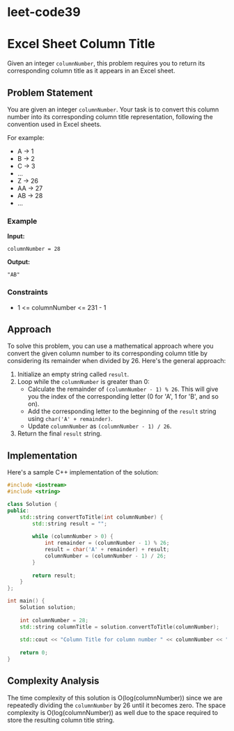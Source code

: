 # leet-code39

# Excel Sheet Column Title

Given an integer `columnNumber`, this problem requires you to return its corresponding column title as it appears in an Excel sheet.

## Problem Statement

You are given an integer `columnNumber`. Your task is to convert this column number into its corresponding column title representation, following the convention used in Excel sheets.

For example:

- A -> 1
- B -> 2
- C -> 3
- ...
- Z -> 26
- AA -> 27
- AB -> 28
- ...

### Example

**Input:**
```
columnNumber = 28
```

**Output:**
```
"AB"
```

### Constraints

- 1 <= columnNumber <= 231 - 1

## Approach

To solve this problem, you can use a mathematical approach where you convert the given column number to its corresponding column title by considering its remainder when divided by 26. Here's the general approach:

1. Initialize an empty string called `result`.
2. Loop while the `columnNumber` is greater than 0:
   - Calculate the remainder of `(columnNumber - 1) % 26`. This will give you the index of the corresponding letter (0 for 'A', 1 for 'B', and so on).
   - Add the corresponding letter to the beginning of the `result` string using `char('A' + remainder)`.
   - Update `columnNumber` as `(columnNumber - 1) / 26`.
3. Return the final `result` string.

## Implementation

Here's a sample C++ implementation of the solution:

```cpp
#include <iostream>
#include <string>

class Solution {
public:
    std::string convertToTitle(int columnNumber) {
        std::string result = "";
        
        while (columnNumber > 0) {
            int remainder = (columnNumber - 1) % 26;
            result = char('A' + remainder) + result;
            columnNumber = (columnNumber - 1) / 26;
        }
        
        return result;
    }
};

int main() {
    Solution solution;
    
    int columnNumber = 28;
    std::string columnTitle = solution.convertToTitle(columnNumber);
    
    std::cout << "Column Title for column number " << columnNumber << ": " << columnTitle << std::endl;
    
    return 0;
}
```

## Complexity Analysis

The time complexity of this solution is O(log(columnNumber)) since we are repeatedly dividing the `columnNumber` by 26 until it becomes zero. The space complexity is O(log(columnNumber)) as well due to the space required to store the resulting column title string.
